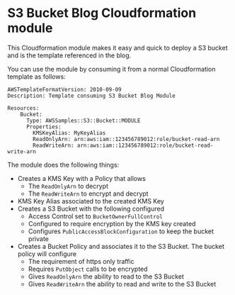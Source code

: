# S3 Bucket Blog Cloudformation module

This Cloudformation module makes it easy and quick to deploy a S3 bucket and is the template referenced in the blog.

You can use the module by consuming it from a normal Cloudformation template as follows:

```
AWSTemplateFormatVersion: 2010-09-09
Description: Template consuming S3 Bucket Blog Module

Resources:
    Bucket: 
      Type: AWSSamples::S3::Bucket::MODULE
      Properties:
        KMSKeyAlias: MyKeyAlias
        ReadOnlyArn: arn:aws:iam::123456789012:role/bucket-read-arn
        ReadWriteArn: arn:aws:iam::123456789012:role/bucket-read-write-arn
```

The module does the following things:

- Creates a KMS Key with a Policy that allows
   - The `ReadOnlyArn` to decrypt
   - The `ReadWriteArn` to encrypt and decrypt 
- KMS Key Alias associated to the created KMS Key   
- Creates a S3 Bucket with the following configured
   - Access Control set to `BucketOwnerFullControl`
   - Configured to require encryption by the KMS key created
   - Configures `PublicAccessBlockConfiguration` to keep the bucket private
- Creates a Bucket Policy and associates it to the S3 Bucket. The bucket policy will configure
   - The requirement of https only traffic
   - Requires `PutObject` calls to be encrypted
   - Gives `ReadOnlyArn` the ability to read to the S3 Bucket
   - Gives `ReadWriteArn` the ability to read and write to the S3 Bucket
